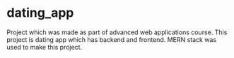 # dating_app
Project which was made as part of advanced web applications course. This project is dating app which has backend and frontend. MERN stack was used to make this project.
